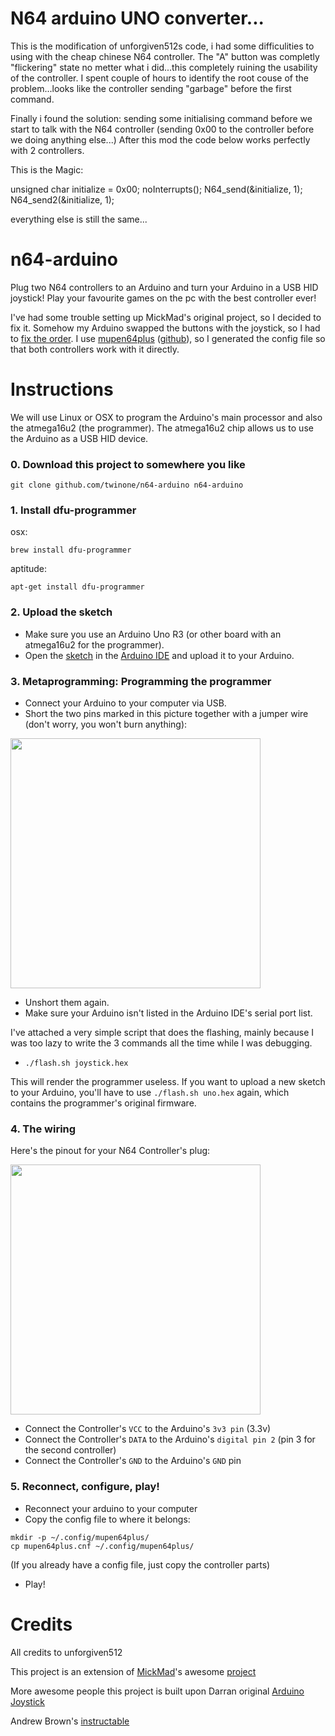 # N64 arduino UNO converter...
This is the modification of unforgiven512s code, i had some difficulities to using with the cheap chinese N64 controller.
The "A" button was completly "flickering" state no metter what i did...this completely ruining the usability of the controller. 
I spent couple of hours to identify the root couse of the problem...looks like the controller sending "garbage" before the first command.

Finally i found the solution: sending some initialising command before we start to talk with the N64 controller (sending 0x00 to the controller before we doing anything else...)
After this mod the code below works perfectly with 2 controllers.


This is the Magic:

  unsigned char initialize = 0x00;
  noInterrupts();
  N64_send(&initialize, 1);
  N64_send2(&initialize, 1);

everything else is still the same...

# n64-arduino
Plug two N64 controllers to an Arduino and turn your Arduino in a USB HID joystick! Play your favourite games on the pc with the best controller ever!

I've had some trouble setting up MickMad's original project, so I decided to fix it. Somehow my Arduino swapped the buttons with the joystick, so I had to [fix the order](https://github.com/twinone/n64-arduino/commit/7aa0165292885c81427e76dc71b11373e79d2d90).
I use [mupen64plus](http://www.mupen64plus.org/) ([github](https://github.com/mupen64plus)), so I generated the config file so that both controllers work with it directly.

# Instructions

We will use Linux or OSX to program the Arduino's main processor and also the atmega16u2 (the programmer). The atmega16u2 chip allows us to use the Arduino as a USB HID device.

### 0. Download this project to somewhere you like

`git clone github.com/twinone/n64-arduino n64-arduino`

### 1. Install dfu-programmer

osx:

`brew install dfu-programmer`

aptitude:

`apt-get install dfu-programmer`

### 2. Upload the sketch
* Make sure you use an Arduino Uno R3 (or other board with an atmega16u2 for the programmer).
* Open the [sketch](https://github.com/twinone/n64-arduino/blob/master/N64-To-USB/N64_To_USB/N64_To_USB.ino) in the [Arduino IDE](https://www.arduino.cc/en/Main/Software) and upload it to your Arduino.

### 3. Metaprogramming: Programming the programmer

* Connect your Arduino to your computer via USB.
* Short the two pins marked in this picture together with a jumper wire (don't worry, you won't burn anything):
<img width=400 src="https://www.arduino.cc/en/uploads/Hacking/Uno-front-DFU-reset.png">

* Unshort them again.
* Make sure your Arduino isn't listed in the Arduino IDE's serial port list.

I've attached a very simple script that does the flashing, mainly because I was too lazy to write the 3 commands all the time while I was debugging.

* `./flash.sh joystick.hex`

This will render the programmer useless. If you want to upload a new sketch to your Arduino, you'll have to use `./flash.sh uno.hex` again, which contains the programmer's original firmware.

### 4. The wiring

Here's the pinout for your N64 Controller's plug:

<img width=400 src="http://www.pieter-jan.com/images/N64_Controller/Connector.JPG">

* Connect the Controller's `VCC` to the Arduino's `3v3 pin` (3.3v)
* Connect the Controller's `DATA` to the Arduino's `digital pin 2` (pin 3 for the second controller)
* Connect the Controller's `GND` to the Arduino's `GND` pin

### 5. Reconnect, configure, play!

* Reconnect your arduino to your computer
* Copy the config file to where it belongs:
```
mkdir -p ~/.config/mupen64plus/
cp mupen64plus.cnf ~/.config/mupen64plus/
```
(If you already have a config file, just copy the controller parts)

* Play!


# Credits
All credits to unforgiven512

This project is an extension of [MickMad](https://github.com/MickMad)'s awesome [project](https://github.com/MickMad/N64-To-USB)

More awesome people this project is built upon
Darran original [Arduino Joystick](http://hunt.net.nz/users/darran/weblog/a3599/Arduino_UNO_Joystick_HID_firmware.html)

Andrew Brown's [instructable](http://www.instructables.com/id/Use-an-Arduino-with-an-N64-controller/)

